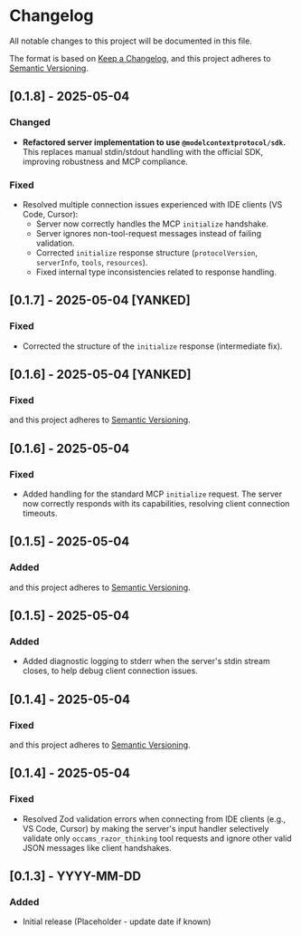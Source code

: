 # Changelog

All notable changes to this project will be documented in this file.

The format is based on [Keep a Changelog](https://keepachangelog.com/en/1.0.0/),
and this project adheres to [Semantic Versioning](https://semver.org/spec/v2.0.0.html).

## [0.1.8] - 2025-05-04

### Changed

-   **Refactored server implementation to use `@modelcontextprotocol/sdk`.** This replaces manual stdin/stdout handling with the official SDK, improving robustness and MCP compliance.

### Fixed

-   Resolved multiple connection issues experienced with IDE clients (VS Code, Cursor):
    -   Server now correctly handles the MCP `initialize` handshake.
    -   Server ignores non-tool-request messages instead of failing validation.
    -   Corrected `initialize` response structure (`protocolVersion`, `serverInfo`, `tools`, `resources`).
    -   Fixed internal type inconsistencies related to response handling.

## [0.1.7] - 2025-05-04 [YANKED]

### Fixed

-   Corrected the structure of the `initialize` response (intermediate fix).

## [0.1.6] - 2025-05-04 [YANKED]

### Fixed
and this project adheres to [Semantic Versioning](https://semver.org/spec/v2.0.0.html).

## [0.1.6] - 2025-05-04

### Fixed

-   Added handling for the standard MCP `initialize` request. The server now correctly responds with its capabilities, resolving client connection timeouts.

## [0.1.5] - 2025-05-04

### Added
and this project adheres to [Semantic Versioning](https://semver.org/spec/v2.0.0.html).

## [0.1.5] - 2025-05-04

### Added

-   Added diagnostic logging to stderr when the server's stdin stream closes, to help debug client connection issues.

## [0.1.4] - 2025-05-04

### Fixed
and this project adheres to [Semantic Versioning](https://semver.org/spec/v2.0.0.html).

## [0.1.4] - 2025-05-04

### Fixed

-   Resolved Zod validation errors when connecting from IDE clients (e.g., VS Code, Cursor) by making the server's input handler selectively validate only `occams_razor_thinking` tool requests and ignore other valid JSON messages like client handshakes.

## [0.1.3] - YYYY-MM-DD

### Added
- Initial release (Placeholder - update date if known)